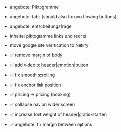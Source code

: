 - angebote: Piktogramme
- angebote: tabs (should also fix overflowing buttons)
- angebote: entscheitungsfrage
- inhalte: piktogramme links und rechts

- move google site verification to Netlify
- ✅ remove margin of body
- ✅ add video to header|emotion|button
- ✅ fix smooth scrolling
- ✅ fix anchor link position
- ✅ pricing -> pricing (booking)
- ✅ collapse nav on wider screen
- ✅ increase font weight of header|gratis-starten
- ✅ angebote: fix margin between options
